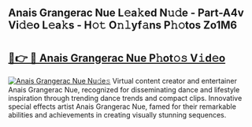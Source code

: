 ## Anais Grangerac Nue L𝚎a𝚔ed N𝚞𝚍e - Part-A4v Vi𝚍𝚎o L𝚎a𝚔s - H𝚘𝚝 O𝚗𝚕yf𝚊ns P𝚑𝚘tos Zo1M6

# <h2><a href="http://kf242w0.oniu.top/?m=Anais+Grangerac+Nue">🔗👉 🔴 Anais Grangerac Nue P𝚑ot𝚘𝚜 V𝚒d𝚎o</a></h2>

[![Anais Grangerac Nue Nu𝚍e𝚜](https://i.imgur.com/0qMVB7G.gif)](http://kf242w0.oniu.top/?m=Anais+Grangerac+Nue)
Virtual content creator and entertainer Anais Grangerac Nue, recognized for disseminating dance and lifestyle inspiration through trending dance trends and compact clips. Innovative special effects artist Anais Grangerac Nue, famed for their remarkable abilities and achievements in creating visually stunning sequences.  
